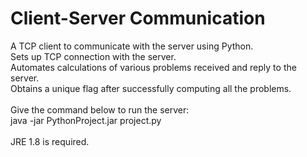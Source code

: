 # Client-Server Communication

A TCP client to communicate with the server using Python.\
Sets up TCP connection with the server.\
Automates calculations of various problems received and reply to the server. \
Obtains a unique flag after successfully computing all the problems.\
\
Give the command below to run the server:\
java -jar PythonProject.jar project.py \
\
JRE 1.8 is required.
